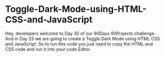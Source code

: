 # Toggle-Dark-Mode-using-HTML-CSS-and-JavaScript
Hey, developers welcome to Day 30 of our 90Days 90Projects challenge. And in Day 25 we are going to create a Toggle Dark Mode using HTML CSS and JavaScript  .So to run this code you just need to copy the HTML and CSS code and run it into your code Editor. 

